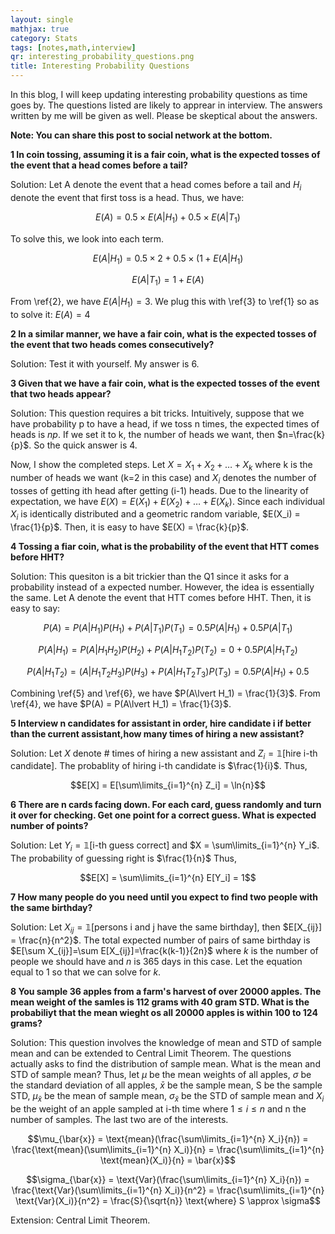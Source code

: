```yaml
---
layout: single
mathjax: true
category: Stats
tags: [notes,math,interview]
qr: interesting_probability_questions.png
title: Interesting Probability Questions
---
```


In this blog, I will keep updating interesting probability questions as time goes by. The questions listed are likely to apprear in interview. The answers written by me will be given as well. Please be skeptical about the answers. 

**Note: You can share this post to social network at the bottom.**


**1 In coin tossing, assuming it is a fair coin, what is the expected tosses of the event that a head comes before a tail?**

Solution: Let A denote the event that a head comes before a tail and $H_i$ denote the event that first toss is a head. Thus, we have: 

$$E(A) = 0.5\times E(A | H_1) + 0.5\times E(A | T_1) \label{1}\tag{1}$$

To solve this, we look into each term. 

$$E(A | H_1) = 0.5\times 2 + 0.5\times (1 + E(A | H_1) \label{2}\tag{2}$$

$$E(A | T_1) = 1 + E(A) \label{3}\tag{3}$$

From \ref{2}, we have $E(A \lvert H_1) = 3$. We plug this with \ref{3} to \ref{1} so as to solve it: $E(A) = 4$

**2 In a similar manner, we have a fair coin, what is the expected tosses of the event that two heads comes consecutively?**

Solution: Test it with yourself. My answer is 6. 

**3 Given that we have a fair coin, what is the expected tosses of the event that two heads appear?**

Solution: This question requires a bit tricks. Intuitively, suppose that we have probability p to have a head, if we toss n times, the expected times of heads is $np$. If we set it to k, the number of heads we want, then $n=\frac{k}{p}$. So the quick answer is 4. 

Now, I show the completed steps. Let $X = X_1 + X_2 + \dots + X_k$ where k is the number of heads we want (k=2 in this case) and $X_i$ denotes the number of tosses of getting ith head after getting (i-1) heads. Due to the linearity of expectation, we have $E(X) = E(X_1) + E(X_2) + \dots + E(X_k)$. Since each individual $X_i$ is identically distributed and a geometric random variable, $E(X_i) = \frac{1}{p}$. Then, it is easy to have $E(X) = \frac{k}{p}$.

**4 Tossing a fiar coin, what is the probability of the event that HTT comes before HHT?**

Solution: This quesiton is a bit trickier than the Q1 since it asks for a probability instead of a expected number. However, the idea is essentially the same. Let A denote the event that HTT comes before HHT. Then, it is easy to say:

$$P(A) = P(A \lvert H_1)P(H_1) + P(A \lvert T_1)P(T_1) = 0.5P(A \lvert H_1) + 0.5P(A \lvert T_1) \label{4}\tag{4}$$

$$P(A \lvert H_1) = P(A \lvert H_1 H_2)P(H_2) + P(A \lvert H_1 T_2)P(T_2) = 0 + 0.5P(A \lvert H_1 T_2) \label{5}\tag{5}$$

$$P(A \lvert H_1 T_2) =(A \lvert H_1 T_2 H_3)P(H_3) + P(A \lvert H_1 T_2 T_3)P(T_3) = 0.5P(A \lvert H_1) + 0.5 \label{6}\tag{6}$$

Combining \ref{5} and \ref{6}, we have $P(A\lvert H_1) = \frac{1}{3}$. From \ref{4}, we have $P(A) = P(A\lvert H_1) = \frac{1}{3}$.

**5 Interview n candidates for assistant in order, hire candidate i if better than the current assistant,how many times of hiring a new assistant?**

Solution: Let $X$ denote # times of hiring a new assistant and $Z_i = \mathbb{1}$[hire i-th candidate]. The probablity of hiring i-th candidate is $\frac{1}{i}$. Thus, 

$$E[X] = E[\sum\limits_{i=1}^{n} Z_i] = \ln{n}$$

**6 There are n cards facing down. For each card, guess randomly and turn it over for checking. Get one point for a correct guess. What is expected number of points?**

Solution: Let $Y_i = \mathbb{1}$[i-th guess correct] and $X = \sum\limits_{i=1}^{n} Y_i$. The probability of guessing right is $\frac{1}{n}$ Thus,

$$E[X] = \sum\limits_{i=1}^{n} E[Y_i] = 1$$

**7 How many people do you need until you expect to find two people with the same birthday?**

Solution: Let $X_{ij} = \mathbb{1}$[persons i and j have the same birthday], then $E[X_{ij}] = \frac{n}{n^2}$. The total expected number of pairs of same birthday is $E[\sum X_{ij}]=\sum E[X_{ij}]=\frac{k(k-1)}{2n}$ where $k$ is the number of people we should have and $n$ is 365 days in this case. Let the equation equal to 1 so that we can solve for $k$.


**8 You sample 36 apples from a farm's harvest of over 20000 apples. The mean weight of the samles is 112 grams with 40 gram STD. What is the probabiliyt that the mean wieght os all 20000 apples is within 100 to 124 grams?**

Solution: This question involves the knowledge of mean and STD of sample mean and can be extended to Central Limit Theorem. The questions actually asks to find the distribution of sample mean. What is the mean and STD of sample mean? Thus, let $\mu$ be the mean weights of all apples, $\sigma$ be the standard deviation of all apples, $\bar{x}$ be the sample mean, S be the sample STD, $\mu_{\bar{x}}$ be the mean of sample mean, $\sigma_{\bar{x}}$ be the STD of sample mean and $X_i$ be the weight of an apple sampled at i-th time where $1\leq i \leq n$ and n the number of samples. The last two are of the interests. 

$$\mu_{\bar{x}} =  \text{mean}(\frac{\sum\limits_{i=1}^{n} X_i}{n}) = \frac{\text{mean}(\sum\limits_{i=1}^{n} X_i)}{n} = \frac{\sum\limits_{i=1}^{n} \text{mean}(X_i)}{n} = \bar{x}$$

$$\sigma_{\bar{x}} = \text{Var}(\frac{\sum\limits_{i=1}^{n} X_i}{n}) = \frac{\text{Var}(\sum\limits_{i=1}^{n} X_i)}{n^2} = \frac{\sum\limits_{i=1}^{n} \text{Var}(X_i)}{n^2} = \frac{S}{\sqrt{n}} \text{where} S \approx \sigma$$

Extension: Central Limit Theorem.

